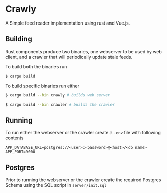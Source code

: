 # Crawly

A Simple feed reader implementation using rust and Vue.js.

## Building

Rust components produce two binaries, one webserver to be used by web client, and a crawler that will periodically update stale feeds.

To build both the binaries run

```sh
$ cargo build
```

To build specific binaries run either

```sh
$ cargo build --bin crawly # builds web server

$ cargo build --bin crawler # builds the crawler
```

## Running

To run either the webserver or the crawler create a `.env` file with following contents

```
APP_DATABASE_URL=postgres://<user>:<password>@<host>/<db name>
APP_PORT=9000
```

## Postgres

Prior to running the webserver or the crawler create the required Postgres Schema using the SQL script in `server/init.sql`
